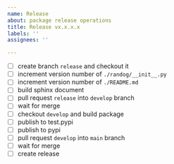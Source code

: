 ```yaml
---
name: Release
about: package release operations
title: Release vx.x.x.x
labels: ''
assignees: ''

---
```


- [ ] create branch `release` and checkout it
- [ ] increment version number of `./randog/__init__.py`
- [ ] increment version number of `./README.md`
- [ ] build sphinx document
- [ ] pull request `release` into `develop` branch
- [ ] wait for merge
- [ ] checkout `develop` and build package
- [ ] publish to test.pypi
- [ ] publish to pypi
- [ ] pull request `develop` into `main` branch
- [ ] wait for merge
- [ ] create release
